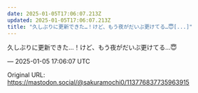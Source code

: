 ```yaml
---
date: 2025-01-05T17:06:07.213Z
updated: 2025-01-05T17:06:07.213Z
title: "久しぶりに更新できた…！けど、もう夜がだいぶ更けてる…😇[...]"
---
```


<p>久しぶりに更新できた…！けど、もう夜がだいぶ更けてる…😇</p>

&mdash; 2025-01-05 17:06:07 UTC

Original URL: https://mastodon.social/@sakuramochi0/113776837735963915
